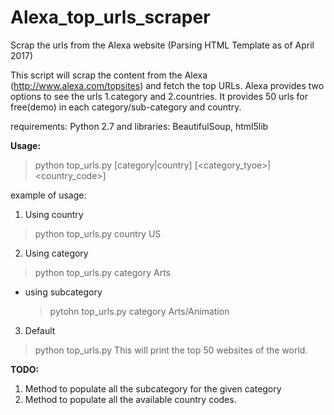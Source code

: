 # Alexa_top_urls_scraper
Scrap the urls from the Alexa website (Parsing HTML Template as of April 2017)

This script will scrap the content from the Alexa (http://www.alexa.com/topsites) and fetch the top URLs.
Alexa provides two options to see the urls 1.category and 2.countries.
It provides 50 urls for free(demo) in each category/sub-category and country.


requirements: Python 2.7 and libraries: BeautifulSoup, html5lib


<b>Usage:</b>
> python top_urls.py [category|country] [<category_tyoe>|<country_code>]


example of usage:
1. Using country
  > python top_urls.py country US

2. Using category
  > python top_urls.py category Arts

  - using subcategory
    > pytohn top_urls.py category Arts/Animation

3. Default
  > python top_urls.py
  This will print the top 50 websites of the world.


<b>TODO:</b>
 1. Method to populate all the subcategory for the given category
 2. Method to populate all the available country codes.
